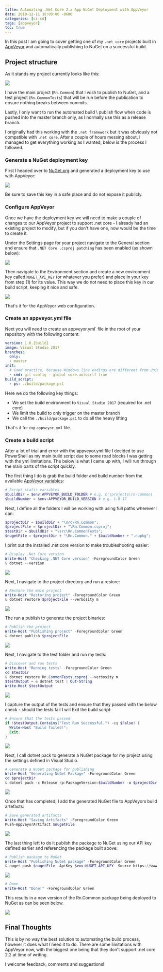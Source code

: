 ```yaml
---
title: Automating .Net Core 2.x App NuGet Deployment with AppVeyor
date: 2018-12-11 18:00:00 -0600
categories: [ci-cd]
tags: [appveyor]
toc: true
---
```


In this post I am going to cover getting one of my `.net core` projects built in [AppVeyor](https://www.appveyor.com/) and automatically publishing to NuGet on a successful build.

## Project structure
As it stands my project currently looks like this:

![](/assets/img/2018/2018-12-11/001.png)

I have the main project (`Rn.Common`) that I wish to publish to NuGet, and a test project (`Rn.CommonTests`) that will be run before the publication to ensure nothing breaks between commits.

Lastly, I only want to run the automated build \ publish flow when code is pushed into the master branch only, as I normally use this as a release branch.

I originally had this working with the `.net framework` but it was obviously not compatible with `.net core`. After a couple of hours messing about, I managed to get everything working as I wanted, below is the process I followed.

### Generate a NuGet deployment key
First I headed over to [NuGet.org](https://www.nuget.org/) and generated a deployment key to use with AppVeyor:

![](/assets/img/2018/2018-12-11/002.png)

Be sure to save this key in a safe place and do not expose it publicly.

### Configure AppVeyor
Once we have the deployment key we will need to make a couple of changes to our AppVeyor project to support .net core - I already had an existing project to modify, but if you don't have one, now would be the time to create it.

Under the Settings page for your project navigate to the General section and ensure that `.NET Core .csproj patching` has been enabled (as shown below):

![](/assets/img/2018/2018-12-11/003.png)

Then navigate to the Environment section and create a new environment key called `NUGET_API_KEY` (or whatever you prefer) and place in your key from step (1) for its value. This way we do not need to place this key in our build script, keeping it nice and safe.

![](/assets/img/2018/2018-12-11/004.png)

That's it for the AppVeyor web configuration.

### Create an appveyor.yml file
Next you will need to create an appveyor.yml` file in the root of your repository with the following content:

```yaml
version: 1.0.{build}
image: Visual Studio 2017
branches:
  only:
  - master
init:
  # Good practice, because Windows line endings are different from Unix/Linux ones
  - cmd: git config --global core.autocrlf true
build_script:
  - ps: ./build/package.ps1
```

Here we do the following key things:

- We set the build environment to `Visual Studio 2017` (required for .net core)
- We limit the build to only trigger on the master branch
- We call the `./build/package.ps1` to do all the heavy lifting

That's it for my `appveyor.yml` file.

### Create a build script
After a lot of trial and error with the appveyor.yml file I decided to use PowerShell as my main build script due to some road blocks I was getting with the yml limitations. The below is what I came up with, I will run through the main parts of the script quickly.

The first thing I do is grab the build folder and build number from the available [AppVeyor variables](https://www.appveyor.com/docs/environment-variables/):

```powershell
# Script static variables
$buildDir = $env:APPVEYOR_BUILD_FOLDER # e.g. C:\projects\rn-common\
$buildNumber = $env:APPVEYOR_BUILD_VERSION # e.g. 1.0.17
```

Next, I define all the folders I will be working with using full paths wherever I can:

```powershell
$projectDir = $buildDir + "\src\Rn.Common";
$projectFile = $projectDir + "\Rn.Common.csproj";
$testDir = $buildDir + "\src\Rn.CommonTests";
$nugetFile = $projectDir + "\Rn.Common." + $buildNumber + ".nupkg";
```

I print out the installed .net core version to make troubleshooting easier:

```powershell
# Display .Net Core version
Write-Host "Checking .NET Core version" -ForegroundColor Green
& dotnet --version
```

![](/assets/img/2018/2018-12-11/005.png)

Next, I navigate to the project directory and run a restore:

```powershell
# Restore the main project
Write-Host "Restoring project" -ForegroundColor Green
& dotnet restore $projectFile --verbosity m
```

![](/assets/img/2018/2018-12-11/006.png)

The run a publish to generate the project binaries:

```powershell
# Publish the project
Write-Host "Publishing project" -ForegroundColor Green
& dotnet publish $projectFile
```

![](/assets/img/2018/2018-12-11/007.png)

Next, I navigate to the test folder and run my tests:

```powershell
# Discover and run tests
Write-Host "Running tests" -ForegroundColor Green
cd $testDir
& dotnet restore Rn.CommonTests.csproj --verbosity m
$testOutput = & dotnet test | Out-String
Write-Host $testOutput
```

![](/assets/img/2018/2018-12-11/008.png)

I capture the output of the tests and ensure that they passed with the below check - should the tests fail I will Exit the build script:

```powershell
# Ensure that the tests passed
if ($testOutput.Contains("Test Run Successful.") -eq $False) {
  Write-Host "Build failed!";
  Exit;
}
```

![](/assets/img/2018/2018-12-11/009.png)

Next, I call dotnet pack to generate a NuGet package for my project using the settings defined in Visual Studio.

```powershell
# Generate a NuGet package for publishing
Write-Host "Generating NuGet Package" -ForegroundColor Green
cd $projectDir
& dotnet pack -c Release /p:PackageVersion=$buildNumber -o $projectDir
```

![](/assets/img/2018/2018-12-11/010.png)

Once that has completed, I add the generated NuGet file to AppVeyors build artefacts:

```powershell
# Save generated artifacts
Write-Host "Saving Artifacts" -ForegroundColor Green
Push-AppveyorArtifact $nugetFile
```

![](/assets/img/2018/2018-12-11/011.png)

The last thing left to do it publish the package to NuGet using our API key defined earlier and referencing the package built above:

```powershell
# Publish package to NuGet
Write-Host "Publishing NuGet package" -ForegroundColor Green
& nuget push $nugetFile -ApiKey $env:NUGET_API_KEY -Source https://www.nuget.org/api/v2/package
```

![](/assets/img/2018/2018-12-11/012.png)

```powershell
# Done
Write-Host "Done!" -ForegroundColor Green
```

This results in a new version of the Rn.Common package being deployed to NuGet as can be seen below.

![](/assets/img/2018/2018-12-11/013.png)

## Final Thoughts
This is by no way the best solution to automating the build process, however it does what I need it to do. There are some limitations with AppVeyor now, with the biggest one being that they don't support .net core 2.2 at time of writing.

I welcome feedback, comments and suggestions!
